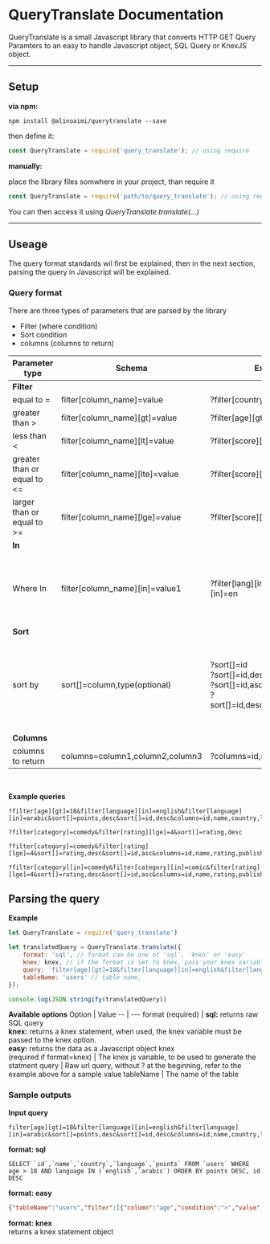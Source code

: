 # QueryTranslate Documentation
QueryTranslate is a small Javascript library that converts HTTP GET Query Paramters to an easy to handle Javascript object, SQL Query or KnexJS object.
<hr>

## Setup
**via npm:**
```
npm install @alinoaimi/querytranslate --save
```
then define it:
```javascript
const QueryTranslate = require('query_translate'); // using require
```

**manually:**

place the library files somwhere in your project, than require it
```javascript
const QueryTranslate = require('path/to/query_translate'); // using require
```

You can then access it using *QueryTranslate.translate(...)*
<hr>

## Useage
The query format standards wil first be explained, then in the next section, parsing the query in Javascript will be explained.
### Query format
There are three types of parameters that are parsed by the library
* Filter (where condition)
* Sort condition
* columns (columns to return)

Parameter type | Schema | Example | Description
-- | --- | --- | ----
**Filter** |
equal to = | filter[column_name]=value | ?filter[country]=bh
greater than > | filter[column_name][gt]=value | ?filter[age][gt]=18
less than < | filter[column_name][lt]=value | ?filter[score][lt]=100
greater than or equal to <= | filter[column_name][lte]=value | ?filter[score][lte]=100
larger than or equal to >= | filter[column_name][lge]=value | ?filter[score][lge]=500
**In** |
Where In | filter[column_name][in]=value1 | ?filter[lang][in]=ar&filter[lang][in]=en | equivelant to SQL: WHERE value IN (array), or if array contains
**Sort** |
sort by | sort[]=column,type(optional) | ?sort[]=id<br>?sort[]=id,desc<br>?sort[]=id,asc<br>?sort[]=id,desc&sort[]=score,asc | sort is an array, you can pass multiple sort parameters as in the last example
**Columns** |
columns to return | columns=column1,column2,column3 | ?columns=id,name,age,score | 
<br>

**Example queries**
```
?filter[age][gt]=18&filter[language][in]=english&filter[language][in]=arabic&sort[]=points,desc&sort[]=id,desc&columns=id,name,country,language,points
```
```
?filter[category]=comedy&filter[rating][lge]=4&sort[]=rating,desc
```
```
?filter[category]=comedy&filter[rating][lge]=4&sort[]=rating,desc&sort[]=id,asc&columns=id,name,rating,publish_date
```
```
?filter[category][in]=comedy&filter[category][in]=comic&filter[rating][lge]=4&sort[]=rating,desc&sort[]=id,asc&columns=id,name,rating,publish_date
```

## Parsing the query
**Example**
```javascript
let QueryTranslate = require('query_translate')

let translatedQuery = QueryTranslate.translate({
    format: 'sql', // format can be one of 'sql', 'knex' or 'easy'
    knex: knex, // if the format is set to knex, pass your knex variable here
    query: 'filter[age][gt]=18&filter[language][in]=english&filter[language][in]=arabic&sort[]=points,desc&sort[]=id,desc&columns=id,name,country,language,points', // raw url query, without ? at the beginning
    tableName: 'users' // table name,
});

console.log(JSON.stringify(translatedQuery))
```
**Available options**
Option | Value
-- | ---
format (required) | **sql:** returns raw SQL query<br>**knex:** returns a knex statement, when used, the knex variable must be passed to the knex option.<br>**easy:** returns the data as a Javascript object
knex<br>(required if format=knex) | The knex js variable, to be used to generate the statment
query | Raw url query, without ? at the beginning, refer to the example above for a sample value
tableName | The name of the table

### Sample outputs

**Input query**
```
filter[age][gt]=18&filter[language][in]=english&filter[language][in]=arabic&sort[]=points,desc&sort[]=id,desc&columns=id,name,country,language,points
```

**format: sql**
```
SELECT `id`,`name`,`country`,`language`,`points` FROM `users` WHERE age > 18 AND language IN (`english`,`arabic`) ORDER BY points DESC, id DESC
```

**format: easy**
```json
{"tableName":"users","filter":[{"column":"age","condition":">","value":"18"},{"column":"language","condition":"IN","value":["english","arabic"]}],"sorts":[{"column":"points","type":"DESC"},{"column":"id","type":"DESC"}],"columns":["id","name","country","language","points"]}
```

**format: knex**
<br>
returns a knex statement object